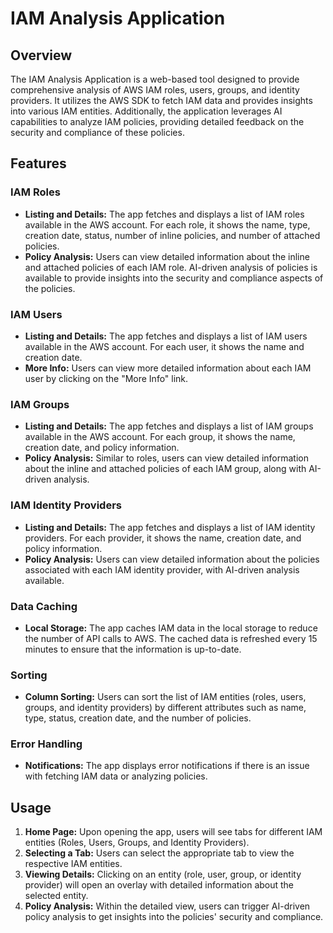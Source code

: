 # IAM Analysis Application

## Overview

The IAM Analysis Application is a web-based tool designed to provide comprehensive analysis of AWS IAM roles, users, groups, and identity providers. It utilizes the AWS SDK to fetch IAM data and provides insights into various IAM entities. Additionally, the application leverages AI capabilities to analyze IAM policies, providing detailed feedback on the security and compliance of these policies.

## Features

### IAM Roles
- **Listing and Details:** The app fetches and displays a list of IAM roles available in the AWS account. For each role, it shows the name, type, creation date, status, number of inline policies, and number of attached policies.
- **Policy Analysis:** Users can view detailed information about the inline and attached policies of each IAM role. AI-driven analysis of policies is available to provide insights into the security and compliance aspects of the policies.

### IAM Users
- **Listing and Details:** The app fetches and displays a list of IAM users available in the AWS account. For each user, it shows the name and creation date.
- **More Info:** Users can view more detailed information about each IAM user by clicking on the "More Info" link.

### IAM Groups
- **Listing and Details:** The app fetches and displays a list of IAM groups available in the AWS account. For each group, it shows the name, creation date, and policy information.
- **Policy Analysis:** Similar to roles, users can view detailed information about the inline and attached policies of each IAM group, along with AI-driven analysis.

### IAM Identity Providers
- **Listing and Details:** The app fetches and displays a list of IAM identity providers. For each provider, it shows the name, creation date, and policy information.
- **Policy Analysis:** Users can view detailed information about the policies associated with each IAM identity provider, with AI-driven analysis available.

### Data Caching
- **Local Storage:** The app caches IAM data in the local storage to reduce the number of API calls to AWS. The cached data is refreshed every 15 minutes to ensure that the information is up-to-date.

### Sorting
- **Column Sorting:** Users can sort the list of IAM entities (roles, users, groups, and identity providers) by different attributes such as name, type, status, creation date, and the number of policies.

### Error Handling
- **Notifications:** The app displays error notifications if there is an issue with fetching IAM data or analyzing policies.

## Usage

1. **Home Page:** Upon opening the app, users will see tabs for different IAM entities (Roles, Users, Groups, and Identity Providers).
2. **Selecting a Tab:** Users can select the appropriate tab to view the respective IAM entities.
3. **Viewing Details:** Clicking on an entity (role, user, group, or identity provider) will open an overlay with detailed information about the selected entity.
4. **Policy Analysis:** Within the detailed view, users can trigger AI-driven policy analysis to get insights into the policies' security and compliance.
